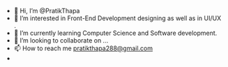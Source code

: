 - 👋 Hi, I’m @PratikThapa
- 👀 I’m interested in Front-End Development designing as well as in UI/UX .
- 🌱 I’m currently learning Computer Science and Software development.
- 💞️ I’m looking to collaborate on ...
- 📫 How to reach me pratikthapa288@gmail.com
-

<!---
PratikThapa/PratikThapa is a ✨ special ✨ repository because its `README.md` (this file) appears on your GitHub profile.
You can click the Preview link to take a look at your changes.
--->
